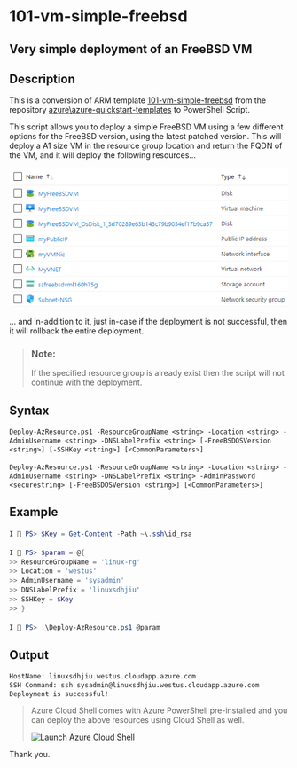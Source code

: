 101-vm-simple-freebsd
===
Very simple deployment of an FreeBSD VM
---

## Description

This is a conversion of ARM template [101-vm-simple-freebsd](https://github.com/Azure/azure-quickstart-templates/tree/master/101-vm-simple-freebsd) from the repository [azure\azure-quickstart-templates](https://github.com/Azure/azure-quickstart-templates) to PowerShell Script.

This script allows you to deploy a simple FreeBSD VM using a few different options for the FreeBSD version, using the latest patched version. This will deploy a A1 size VM in the resource group location and return the FQDN of the VM, and it will deploy the following resources...

![image](resources.png)

... and in-addition to it, just in-case if the deployment is not successful, then it will rollback the entire deployment.

> ### Note: 
> If the specified resource group is already exist then the script will not continue with the deployment.

## Syntax
```
Deploy-AzResource.ps1 -ResourceGroupName <string> -Location <string> -AdminUsername <string> -DNSLabelPrefix <string> [-FreeBSDOSVersion <string>] [-SSHKey <string>] [<CommonParameters>]

Deploy-AzResource.ps1 -ResourceGroupName <string> -Location <string> -AdminUsername <string> -DNSLabelPrefix <string> -AdminPassword <securestring> [-FreeBSDOSVersion <string>] [<CommonParameters>]
```

## Example
```powershell
I 💙 PS> $Key = Get-Content -Path ~\.ssh\id_rsa

I 💙 PS> $param = @{
>> ResourceGroupName = 'linux-rg'
>> Location = 'westus'
>> AdminUsername = 'sysadmin'
>> DNSLabelPrefix = 'linuxsdhjiu'
>> SSHKey = $Key
>> }

I 💙 PS> .\Deploy-AzResource.ps1 @param
```

## Output
```
HostName: linuxsdhjiu.westus.cloudapp.azure.com
SSH Command: ssh sysadmin@linuxsdhjiu.westus.cloudapp.azure.com
Deployment is successful!
```

> Azure Cloud Shell comes with Azure PowerShell pre-installed and you can deploy the above resources using Cloud Shell as well.
>
>[![](https://shell.azure.com/images/launchcloudshell.png "Launch Azure Cloud Shell")](https://shell.azure.com)

Thank you.
